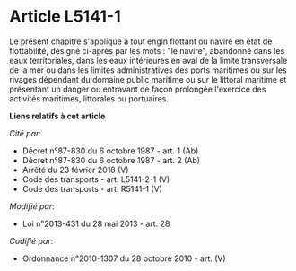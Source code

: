 # Article L5141-1

Le présent chapitre s'applique à tout engin flottant ou navire en état de flottabilité, désigné ci-après par les mots : "le
navire", abandonné dans les eaux territoriales, dans les eaux intérieures en aval de la limite transversale de la mer ou dans
les limites administratives des ports maritimes ou sur les rivages dépendant du domaine public maritime ou sur le littoral
maritime et présentant un danger ou entravant de façon prolongée l'exercice des activités maritimes, littorales ou
portuaires.

**Liens relatifs à cet article**

_Cité par_:

  - Décret n°87-830 du 6 octobre 1987 - art. 1 (Ab)
  - Décret n°87-830 du 6 octobre 1987 - art. 2 (Ab)
  - Arrêté du 23 février 2018 (V)
  - Code des transports - art. L5141-2-1 (V)
  - Code des transports - art. R5141-1 (V)

_Modifié par_:

  - Loi n°2013-431 du 28 mai 2013 - art. 28

_Codifié par_:

  - Ordonnance n°2010-1307 du 28 octobre 2010 - art. (V)
